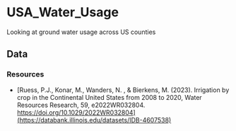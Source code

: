 # USA_Water_Usage
Looking at ground water usage across US counties

## Data

### Resources
- [Ruess, P.J., Konar, M., Wanders, N. , & Bierkens, M. (2023). Irrigation by crop in the Continental United States from 2008 to 2020, Water Resources Research, 59, e2022WR032804. https://doi.org/10.1029/2022WR032804](https://databank.illinois.edu/datasets/IDB-4607538)